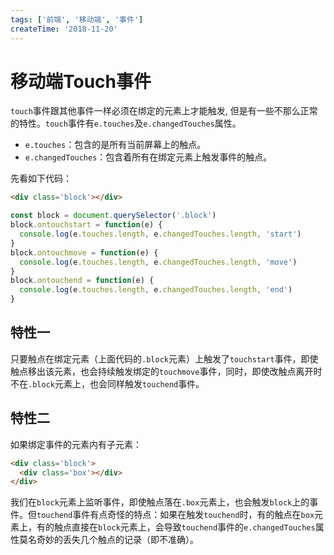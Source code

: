 ```yaml
---
tags: ['前端', '移动端', '事件']
createTime: '2018-11-20'
---
```


# 移动端Touch事件

`touch`事件跟其他事件一样必须在绑定的元素上才能触发, 但是有一些不那么正常的特性。`touch`事件有`e.touches`及`e.changedTouches`属性。

- `e.touches`：包含的是所有当前屏幕上的触点。
- `e.changedTouches`：包含着所有在绑定元素上触发事件的触点。

先看如下代码： 
```html
<div class='block'></div>
```
```javascript
const block = document.querySelector('.block')
block.ontouchstart = function(e) {
  console.log(e.touches.length, e.changedTouches.length, 'start')
}
block.ontouchmove = function(e) {
  console.log(e.touches.length, e.changedTouches.length, 'move')
}
block.ontouchend = function(e) {
  console.log(e.touches.length, e.changedTouches.length, 'end')
}
```

## 特性一
只要触点在绑定元素（上面代码的`.block`元素）上触发了`touchstart`事件，即使触点移出该元素，也会持续触发绑定的`touchmove`事件，同时，即使改触点离开时不在`.block`元素上，也会同样触发`touchend`事件。

## 特性二
如果绑定事件的元素内有子元素：
```html
<div class='block'>
  <div class='box'></div>
</div>
```
我们在`block`元素上监听事件，即使触点落在`.box`元素上，也会触发`block`上的事件。但`touchend`事件有点奇怪的特点：如果在触发`touchend`时，有的触点在`box`元素上，有的触点直接在`block`元素上，会导致`touchend`事件的`e.changedTouches`属性莫名奇妙的丢失几个触点的记录（即不准确）。

